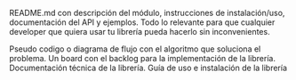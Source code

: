 README.md con descripción del módulo, instrucciones de instalación/uso, documentación del API y ejemplos. Todo lo relevante para que cualquier developer que quiera usar tu librería pueda hacerlo sin inconvenientes.

Pseudo codigo o diagrama de flujo con el algoritmo que soluciona el problema.
 Un board con el backlog para la implementación de la librería.
 Documentación técnica de la librería.
 Guía de uso e instalación de la librería
